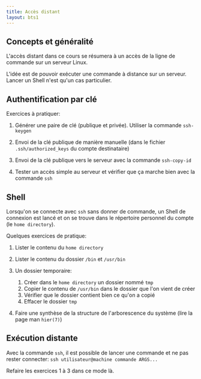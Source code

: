 ```yaml
---
title: Accès distant
layout: bts1
---
```


## Concepts et généralité

L'accès distant dans ce cours se résumera à un accès de la ligne de
commande sur un serveur Linux.

L'idée est de pouvoir exécuter une commande à distance sur un
serveur. Lancer un Shell n'est qu'un cas particulier.

## Authentification par clé

Exercices à pratiquer:

1. Générer une paire de clé (publique et privée). Utiliser la commande
   `ssh-keygen`

2. Envoi de la clé publique de manière manuelle (dans le fichier
   `.ssh/authorized_keys` du compte destinataire)

3. Envoi de la clé publique vers le serveur avec la commande `ssh-copy-id`

4. Tester un accès simple au serveur et vérifier que ça marche bien avec la
   commande `ssh`

## Shell

Lorsqu'on se connecte avec `ssh` sans donner de commande, un Shell de
connexion est lancé et on se trouve dans le répertoire personnel du compte
(le `home directory`).

Quelques exercices de pratique:

1. Lister le contenu du `home directory`

2. Lister le contenu du dossier `/bin` et `/usr/bin`

3. Un dossier temporaire:
   1. Créer dans le `home directory` un dossier nommé `tmp`
   2. Copier le contenu de `/usr/bin` dans le dossier que l'on vient de
      créer
   3. Vérifier que le dossier contient bien ce qu'on a copié
   4. Effacer le dossier `tmp`

4. Faire une synthèse de la structure de l'arborescence du système (lire la
   page man `hier(7)`)

## Exécution distante

Avec la commande `ssh`, il est possible de lancer une commande et ne pas
rester connecter: `ssh utilisateur@machine commande ARGS...`

Refaire les exercices 1 à 3 dans ce mode là.
